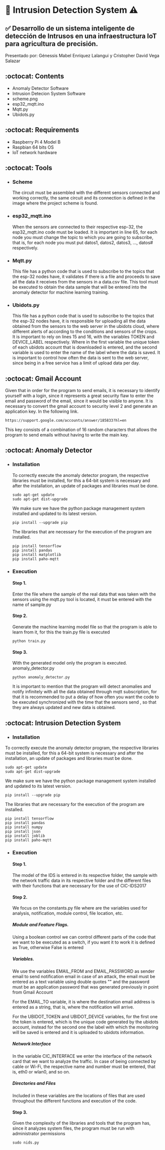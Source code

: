 # :wave: Intrusion Detection System ⚠

## ✅ Desarrollo de un sistema inteligente de detección de Intrusos en una infraestructura IoT para agricultura de precisión.

Presentado por:
Génessis Mabel Enríquez Lalangui y Cristopher David Vega Salazar

## :octocat: Contents
- Anomaly Detector Software
- Intrusion Detecion System Software
- scheme.png
- esp32_mqtt.ino
- Mqtt.py
- Ubidots.py

## :octocat: Requirements
- Raspberry Pi 4 Model B
- Raspbian 64 bits OS
- IoT network hardware

## :octocat: Tools

- ### Scheme

  The circuit must be assembled with the different sensors connected and working correctly, the same circuit and its connection is defined in the image where the project scheme is found.

- ### esp32_mqtt.ino

  When the sensors are connected to their respective esp-32, the esp32_mqtt.ino code must be loaded. It is important in line 65, for each node you must change the topic to which you are going to subscribe, that is, for each node you must put datos1, datos2, datos3, ..., datos# respectively.

- ### Mqtt.py

  This file has a python code that is used to subscribe to the topics that the esp-32 nodes have, it validates if there is a file and proceeds to save all the data it receives from the sensors in a data.csv file. This tool must be executed to obtain the data sample that will be entered into the anomaly detector for machine learning training.
  
- ### Ubidots.py
  
  This file has a python code that is used to subscribe to the topics that the esp-32 nodes have, it is responsible for uploading all the data obtained from the sensors to the web server in the ubidots cloud, where different alerts of according to the conditions and sensors of the crops. It is important to rely on lines 15 and 16, with the variables TOKEN and DEVICE_LABEL respectively. Where in the first variable the unique token of each ubidots account that is downloaded is entered, and the second variable is used to enter the name of the label where the data is saved. It is important to control how often the data is sent to the web server, since being in a free service has a limit of upload data per day.
  
## :octocat: Gmail Account

   Given that in order for the program to send emails, it is necessary to identify yourself with a login, since it represents a great security flaw to enter the email and password of the email, since it would be visible to anyone. It is necessary to convert the gmail account to security level 2 and generate an application key.
In the following link.

  ```
  https://support.google.com/accounts/answer/185833?hl=en
  ```

This key consists of a combination of 16 random characters that allows the program to send emails without having to write the main key.

## :octocat: Anomaly Detector

- ### Installation

  To correctly execute the anomaly detector program, the respective libraries must be installed, for this a 64-bit system is necessary and after the installation, an update of packages and libraries must be done.
  
  ```
  sudo apt-get update
  sudo apt-get dist-upgrade
  ```
  We make sure we have the python package management system installed and updated to its latest version.
  
  ```
  pip install --upgrade pip
  ```
  
  The libraries that are necessary for the execution of the program are installed.
  ```
  pip install tensorflow
  pip install pandas
  pip install matplotlib
  pip install paho-mqtt
  ```
- ### Execution
  #### Step 1. 
  
  Enter the file where the sample of the real data that was taken with the sensors using the mqtt.py tool is located, it must be entered with the name of sample.py
  
  #### Step 2.
  Generate the machine learning model file so that the program is able to learn from it, for this the train.py file is executed
  ```
  python train.py
  ```
  #### Step 3.
  With the generated model only the program is executed. anomaly_detector.py
  ```
  python anomaly_detector.py
  ```
  It is important to mention that the program will detect anomalies and notify infinitely with all the data obtained through mqtt subscription, for that it is recommended to put a delay of how often you want the code to be executed synchronized with the time that the sensors send , so that they are always updated and new data is obtained.

## :octocat: Intrusion Detection System
- ### Installation
 To correctly execute the anomaly detector program, the respective libraries must be installed, for this a 64-bit system is necessary and after the installation, an update of packages and libraries must be done.
  
  ```
  sudo apt-get update
  sudo apt-get dist-upgrade
  ```
  We make sure we have the python package management system installed and updated to its latest version.
  
  ```
  pip install --upgrade pip
  ```
  
  The libraries that are necessary for the execution of the program are installed.
  ```
  pip install tensorflow
  pip install pandas
  pip install numpy
  pip install json
  pip install joblib
  pip install paho-mqtt
  ```
- ### Execution

  #### Step 1.
  The model of the IDS is entered in its respective folder, the sample with the network traffic data in its respective folder and the different files with their functions that are necessary for the use of CIC-IDS2017
  
  #### Step 2. 
  We focus on the constants.py file where are the variables used for analysis, notification, module control, file location, etc.
  
  ##### Module and Feature Flags.
  Using a boolean control we can control different parts of the code that we want to be executed as a switch, if you want it to work it is defined as True, otherwise False is entered
  
  ##### Variables.
  We use the variables EMAIL_FROM and EMAIL_PASSWORD as sender email to send notification email in case of an attack, the email must be entered as a text variable using double quotes "" and the password must be an application password that was generated previously in point from Gmail Account
  
  For the EMAIL_TO variable, it is where the destination email address is entered as a string, that is, where the notification will arrive.
  
  For the UBIDOT_TOKEN and UBIDOT_DEVICE variables, for the first one the token is entered, which is the unique code generated by the ubidots account, instead for the second one the label with which the monitoring will be saved is entered and it is uploaded to ubidots information.
  
  ##### Network Interface
  In the variable CIC_INTERFACE we enter the interface of the network card that we want to analyze the traffic. In case of being connected by cable or Wi-Fi, the respective name and number must be entered, that is, eth0 or wlan0, and so on.
  
  ##### Directories and Files
  Included in these variables are the locations of files that are used throughout the different functions and execution of the code.
  
  #### Step 3.
  Given the complexity of the libraries and tools that the program has, since it analyzes system files, the program must be run with administrator permissions
  ```
  sudo nids.py
  ```
  
  
